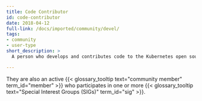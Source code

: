 ```yaml
---
title: Code Contributor
id: code-contributor
date: 2018-04-12
full-link: /docs/imported/community/devel/
tags:
- community
- user-type
short_description: >
  A person who develops and contributes code to the Kubernetes open source codebase.

---
```


They are also an active {{< glossary_tooltip text="community member" term_id="member" >}} who participates in one or more {{< glossary_tooltip text="Special Interest Groups (SIGs)" term_id="sig" >}}.


